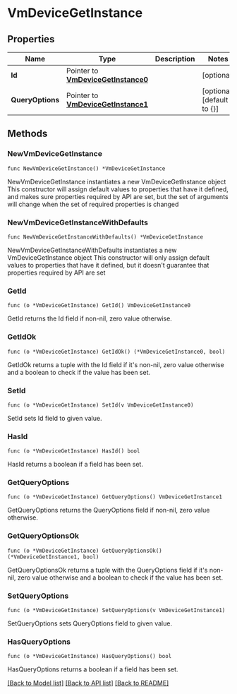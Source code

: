# VmDeviceGetInstance

## Properties

Name | Type | Description | Notes
------------ | ------------- | ------------- | -------------
**Id** | Pointer to [**VmDeviceGetInstance0**](VmDeviceGetInstance0.md) |  | [optional] 
**QueryOptions** | Pointer to [**VmDeviceGetInstance1**](VmDeviceGetInstance1.md) |  | [optional] [default to {}]

## Methods

### NewVmDeviceGetInstance

`func NewVmDeviceGetInstance() *VmDeviceGetInstance`

NewVmDeviceGetInstance instantiates a new VmDeviceGetInstance object
This constructor will assign default values to properties that have it defined,
and makes sure properties required by API are set, but the set of arguments
will change when the set of required properties is changed

### NewVmDeviceGetInstanceWithDefaults

`func NewVmDeviceGetInstanceWithDefaults() *VmDeviceGetInstance`

NewVmDeviceGetInstanceWithDefaults instantiates a new VmDeviceGetInstance object
This constructor will only assign default values to properties that have it defined,
but it doesn't guarantee that properties required by API are set

### GetId

`func (o *VmDeviceGetInstance) GetId() VmDeviceGetInstance0`

GetId returns the Id field if non-nil, zero value otherwise.

### GetIdOk

`func (o *VmDeviceGetInstance) GetIdOk() (*VmDeviceGetInstance0, bool)`

GetIdOk returns a tuple with the Id field if it's non-nil, zero value otherwise
and a boolean to check if the value has been set.

### SetId

`func (o *VmDeviceGetInstance) SetId(v VmDeviceGetInstance0)`

SetId sets Id field to given value.

### HasId

`func (o *VmDeviceGetInstance) HasId() bool`

HasId returns a boolean if a field has been set.

### GetQueryOptions

`func (o *VmDeviceGetInstance) GetQueryOptions() VmDeviceGetInstance1`

GetQueryOptions returns the QueryOptions field if non-nil, zero value otherwise.

### GetQueryOptionsOk

`func (o *VmDeviceGetInstance) GetQueryOptionsOk() (*VmDeviceGetInstance1, bool)`

GetQueryOptionsOk returns a tuple with the QueryOptions field if it's non-nil, zero value otherwise
and a boolean to check if the value has been set.

### SetQueryOptions

`func (o *VmDeviceGetInstance) SetQueryOptions(v VmDeviceGetInstance1)`

SetQueryOptions sets QueryOptions field to given value.

### HasQueryOptions

`func (o *VmDeviceGetInstance) HasQueryOptions() bool`

HasQueryOptions returns a boolean if a field has been set.


[[Back to Model list]](../README.md#documentation-for-models) [[Back to API list]](../README.md#documentation-for-api-endpoints) [[Back to README]](../README.md)


